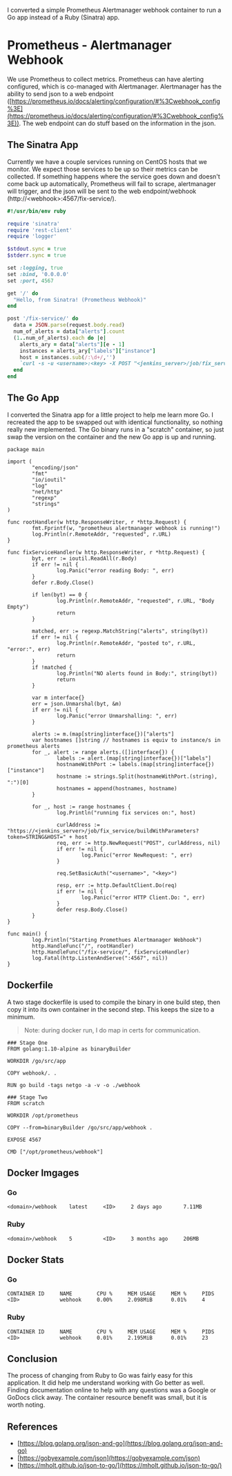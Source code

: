 I converted a simple Prometheus Alertmanager webhook container to run a Go app instead of a Ruby (Sinatra) app.

# Prometheus - Alertmanager Webhook

We use Prometheus to collect metrics. Prometheus can have alerting configured, which is co-managed with Alertmanager. Alertmanager has the ability to send json to a web endpoint ([https://prometheus.io/docs/alerting/configuration/#%3Cwebhook_config%3E](https://prometheus.io/docs/alerting/configuration/#%3Cwebhook_config%3E)). The web endpoint can do stuff based on the information in the json.

## The Sinatra App

Currently we have a couple services running on CentOS hosts that we monitor. We expect those services to be up so their metrics can be collected. If something happens where the service goes down and doesn't come back up automatically, Prometheus will fail to scrape, alertmanager will trigger, and the json will be sent to the web endpoint/webhook (http://\<webhook>:4567/fix-service/).

```ruby
#!/usr/bin/env ruby

require 'sinatra'
require 'rest-client'
require 'logger'

$stdout.sync = true
$stderr.sync = true

set :logging, true
set :bind, '0.0.0.0'
set :port, 4567

get '/' do
  "Hello, from Sinatra! (Prometheus Webhook)"
end

post '/fix-service/' do
  data = JSON.parse(request.body.read)
  num_of_alerts = data["alerts"].count
  (1..num_of_alerts).each do |e|
    alerts_ary = data["alerts"][e - 1]
    instances = alerts_ary["labels"]["instance"]
    host = instances.sub(/:\d+/,'')
    `curl -s -u <username>:<key> -X POST "<jenkins_server>/job/fix_service/buildWithParameters?token=STRING&HOST=#{host}"`
  end
end
```

## The Go App

I converted the Sinatra app for a little project to help me learn more Go. I recreated the app to be swapped out with identical functionality, so nothing really new implemented. The Go binary runs in a "scratch" container, so just swap the version on the container and the new Go app is up and running.

```golang
package main

import (
        "encoding/json"
        "fmt"
        "io/ioutil"
        "log"
        "net/http"
        "regexp"
        "strings"
)

func rootHandler(w http.ResponseWriter, r *http.Request) {
        fmt.Fprintf(w, "prometheus alertmanager webhook is running!")
        log.Println(r.RemoteAddr, "requested", r.URL)
}

func fixServiceHandler(w http.ResponseWriter, r *http.Request) {
        byt, err := ioutil.ReadAll(r.Body)
        if err != nil {
                log.Panic("error reading Body: ", err)
        }
        defer r.Body.Close()

        if len(byt) == 0 {
                log.Println(r.RemoteAddr, "requested", r.URL, "Body Empty")
                return
        }

        matched, err := regexp.MatchString("alerts", string(byt))
        if err != nil {
                log.Println(r.RemoteAddr, "posted to", r.URL, "error:", err)
                return
        }
        if !matched {
                log.Println("NO alerts found in Body:", string(byt))
                return
        }

        var m interface{}
        err = json.Unmarshal(byt, &m)
        if err != nil {
                log.Panic("error Unmarshalling: ", err)
        }

        alerts := m.(map[string]interface{})["alerts"]
        var hostnames []string // hostnames is equiv to instance/s in prometheus alerts
        for _, alert := range alerts.([]interface{}) {
                labels := alert.(map[string]interface{})["labels"]
                hostnameWithPort := labels.(map[string]interface{})["instance"]
                hostname := strings.Split(hostnameWithPort.(string), ":")[0]
                hostnames = append(hostnames, hostname)
        }

        for _, host := range hostnames {
                log.Println("running fix services on:", host)

                curlAddress := "https://<jenkins_server>/job/fix_service/buildWithParameters?token=STRING&HOST=" + host
                req, err := http.NewRequest("POST", curlAddress, nil)
                if err != nil {
                        log.Panic("error NewRequest: ", err)
                }

                req.SetBasicAuth("<username>", "<key>")

                resp, err := http.DefaultClient.Do(req)
                if err != nil {
                        log.Panic("error HTTP Client.Do: ", err)
                }
                defer resp.Body.Close()
        }
}

func main() {
        log.Println("Starting Promethues Alertmanager Webhook")
        http.HandleFunc("/", rootHandler)
        http.HandleFunc("/fix-service/", fixServiceHandler)
        log.Fatal(http.ListenAndServe(":4567", nil))
}
```

## Dockerfile

A two stage dockerfile is used to compile the binary in one build step, then copy it into its own container in the second step. This keeps the size to a minimum.

> Note: during docker run, I do map in certs for communication.

```none
### Stage One
FROM golang:1.10-alpine as binaryBuilder

WORKDIR /go/src/app

COPY webhook/. .

RUN go build -tags netgo -a -v -o ./webhook

### Stage Two
FROM scratch

WORKDIR /opt/prometheus

COPY --from=binaryBuilder /go/src/app/webhook .

EXPOSE 4567

CMD ["/opt/prometheus/webhook"]
```

## Docker Imgages

### Go

```none
<domain>/webhook    latest     <ID>     2 days ago       7.11MB
```

### Ruby

```none
<domain>/webhook    5          <ID>     3 months ago     206MB
```

## Docker Stats

### Go

```none
CONTAINER ID     NAME        CPU %     MEM USAGE     MEM %     PIDS
<ID>             webhook     0.00%     2.098MiB      0.01%     4
```

### Ruby

```none
CONTAINER ID     NAME        CPU %     MEM USAGE     MEM %     PIDS
<ID>             webhook     0.01%     2.195MiB      0.01%     23
```

## Conclusion

The process of changing from Ruby to Go was fairly easy for this application. It did help me understand working with Go better as well. Finding documentation online to help with any questions was a Google or GoDocs click away. The container resource benefit was small, but it is worth noting.

## References

- [https://blog.golang.org/json-and-go](https://blog.golang.org/json-and-go)
- [https://gobyexample.com/json](https://gobyexample.com/json)
- [https://mholt.github.io/json-to-go/](https://mholt.github.io/json-to-go/)
